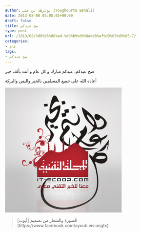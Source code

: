 ```yaml
---
author: يوغرطة بن علي (Youghourta Benali)
date: 2013-08-08 05:05:01+00:00
draft: false
title: صح عيدكم
type: post
url: /2013/08/%d8%b5%d8%ad-%d8%b9%d9%8a%d8%af%d9%83%d9%85-7/
categories:
- عام
tags:
- صح عيدكم
---
```


صح عيدكم، عيدكم مبارك و كل عام و أنت بألف خير

أعاده الله على جميع المسلمين بالخير واليمن والبركة

[![](it-scoop-3id.png)
](it-scoop-3id.png)




<blockquote>الصورة والشعار من تصميم [أيوب](https://www.facebook.com/ayoub.visiongfx)</blockquote>
